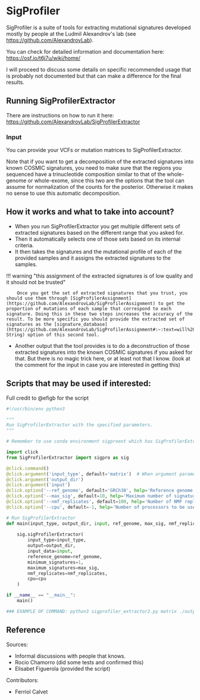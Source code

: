 # SigProfiler

SigProfiler is a suite of tools for extracting mutational signatures developed mostly by people at the Ludmil Alexandrov's lab (see https://github.com/AlexandrovLab).


You can check for detailed information and documentation here:
https://osf.io/t6j7u/wiki/home/


I will proceed to discuss some details on specific recommended usage that is probably not documented but that can make a difference for the final results.

## Running SigProfilerExtractor

There are instructions on how to run it here: 
https://github.com/AlexandrovLab/SigProfilerExtractor


### Input
You can provide your VCFs or mutation matrices to SigProfilerExtractor.

Note that if you want to get a decomposition of the extracted signatures into known COSMIC signatures, you need to make sure that the regions you sequenced have a trinucleotide composition similar to that of the whole-genome or whole-exome, since this two are the options that the tool can assume for normalization of the counts for the posterior. Otherwise it makes no sense to use this automatic decomposition.

## How it works and what to take into account?

* When you run SigProfilerExtractor you get multiple different sets of extracted signatures based on the different range that you asked for.
* Then it automatically selects one of those sets based on its internal criteria.
* It then takes the signatures and the mutational profile of each of the provided samples and it assigns the extracted signatures to the samples.

!!! warning "this assignment of the extracted signatures is of low quality and it should not be trusted"

        Once you get the set of extracted signatures that you trust, you should use them through [SigProfilerAssignment](https://github.com/AlexandrovLab/SigProfilerAssignment) to get the proportion of mutations of each sample that correspond to each signature. Doing this in these two steps increases the accuracy of the result. To be more specific you should provide the extracted set of signatures as the [signature_database](https://github.com/AlexandrovLab/SigProfilerAssignment#:~:text=will%20be%20used.-,signature_database,-String) option of this second tool.



* Another output that the tool provides is to do a deconstruction of those extracted signatures into the known COSMIC signatures if you asked for that. But there is no magic trick here, or at least not that I know. (look at the comment for the input in case you are interested in getting this)
## Scripts that may be used if interested:

Full credit to @efigb for the script

```python
#!/usr/bin/env python3

"""
Run SigProfilerExtractor with the specified parameters.
"""

# Remember to use conda environment sigproext which has SigProfilerExtractor module installed

import click
from SigProfilerExtractor import sigpro as sig

@click.command()
@click.argument('input_type', default='matrix')  # When argument parameter is not needed to be specified in the command
@click.argument('output_dir')                     
@click.argument('input')                           
@click.option('--ref_genome', default='GRCh38', help='Reference genome to use') # When option parameter has to be specified in the command
@click.option('--max_sig', default=10, help='Maximum number of signatures')
@click.option('--nmf_replicates', default=100, help='Number of NMF replicates')
@click.option('--cpu', default=-1, help='Number of processors to be used to extract the signatures. Default value will use all available processors, which may cause a memory error.')

# Run SigProfilerExtractor
def main(input_type, output_dir, input, ref_genome, max_sig, nmf_replicates, cpu):
    
    sig.sigProfilerExtractor(
        input_type=input_type,
        output=output_dir,
        input_data=input, 
        reference_genome=ref_genome,
        minimum_signatures=1,
        maximum_signatures=max_sig,
        nmf_replicates=nmf_replicates,
	    cpu=cpu
    )

if __name__ == "__main__":
    main()

### EXAMPLE OF COMMAND: python3 sigprofiler_extractor2.py matrix ./output_dir count_matrix_wgs_20240821.txt --ref_genome GRCh38 --max_sig 10 --nmf_replicates 100 --cpu 10
```


## Reference
Sources:
- Informal discussions with people that knows.
- Rocio Chamorro (did some tests and confirmed this)
- Elisabet Figuerola (provided the script)


Contributors:
- Ferriol Calvet